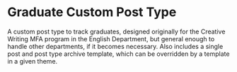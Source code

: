 # Graduate Custom Post Type
A custom post type to track graduates, designed originally for the Creative Writing MFA program in the English Department, but general enough to handle other departments, if it becomes necessary. Also includes a single post and post type archive template, which can be overridden by a template in a given theme.